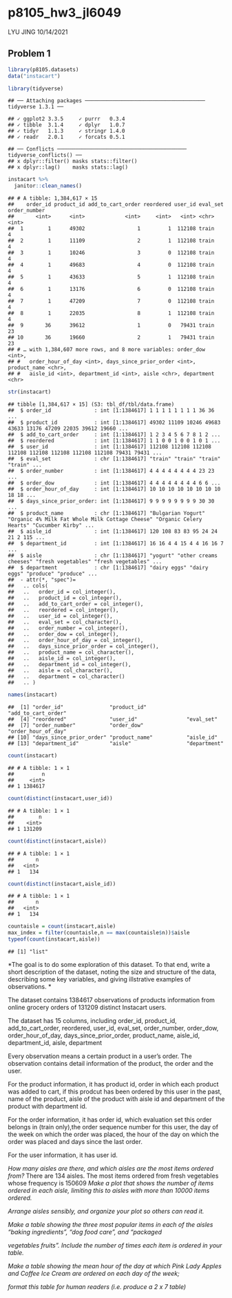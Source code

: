 p8105\_hw3\_jl6049
================
LYU JING
10/14/2021

## Problem 1

``` r
library(p8105.datasets)
data("instacart")

library(tidyverse)
```

    ## ── Attaching packages ─────────────────────────────────────── tidyverse 1.3.1 ──

    ## ✓ ggplot2 3.3.5     ✓ purrr   0.3.4
    ## ✓ tibble  3.1.4     ✓ dplyr   1.0.7
    ## ✓ tidyr   1.1.3     ✓ stringr 1.4.0
    ## ✓ readr   2.0.1     ✓ forcats 0.5.1

    ## ── Conflicts ────────────────────────────────────────── tidyverse_conflicts() ──
    ## x dplyr::filter() masks stats::filter()
    ## x dplyr::lag()    masks stats::lag()

``` r
instacart %>% 
  janitor::clean_names()
```

    ## # A tibble: 1,384,617 × 15
    ##    order_id product_id add_to_cart_order reordered user_id eval_set order_number
    ##       <int>      <int>             <int>     <int>   <int> <chr>           <int>
    ##  1        1      49302                 1         1  112108 train               4
    ##  2        1      11109                 2         1  112108 train               4
    ##  3        1      10246                 3         0  112108 train               4
    ##  4        1      49683                 4         0  112108 train               4
    ##  5        1      43633                 5         1  112108 train               4
    ##  6        1      13176                 6         0  112108 train               4
    ##  7        1      47209                 7         0  112108 train               4
    ##  8        1      22035                 8         1  112108 train               4
    ##  9       36      39612                 1         0   79431 train              23
    ## 10       36      19660                 2         1   79431 train              23
    ## # … with 1,384,607 more rows, and 8 more variables: order_dow <int>,
    ## #   order_hour_of_day <int>, days_since_prior_order <int>, product_name <chr>,
    ## #   aisle_id <int>, department_id <int>, aisle <chr>, department <chr>

``` r
str(instacart)
```

    ## tibble [1,384,617 × 15] (S3: tbl_df/tbl/data.frame)
    ##  $ order_id              : int [1:1384617] 1 1 1 1 1 1 1 1 36 36 ...
    ##  $ product_id            : int [1:1384617] 49302 11109 10246 49683 43633 13176 47209 22035 39612 19660 ...
    ##  $ add_to_cart_order     : int [1:1384617] 1 2 3 4 5 6 7 8 1 2 ...
    ##  $ reordered             : int [1:1384617] 1 1 0 0 1 0 0 1 0 1 ...
    ##  $ user_id               : int [1:1384617] 112108 112108 112108 112108 112108 112108 112108 112108 79431 79431 ...
    ##  $ eval_set              : chr [1:1384617] "train" "train" "train" "train" ...
    ##  $ order_number          : int [1:1384617] 4 4 4 4 4 4 4 4 23 23 ...
    ##  $ order_dow             : int [1:1384617] 4 4 4 4 4 4 4 4 6 6 ...
    ##  $ order_hour_of_day     : int [1:1384617] 10 10 10 10 10 10 10 10 18 18 ...
    ##  $ days_since_prior_order: int [1:1384617] 9 9 9 9 9 9 9 9 30 30 ...
    ##  $ product_name          : chr [1:1384617] "Bulgarian Yogurt" "Organic 4% Milk Fat Whole Milk Cottage Cheese" "Organic Celery Hearts" "Cucumber Kirby" ...
    ##  $ aisle_id              : int [1:1384617] 120 108 83 83 95 24 24 21 2 115 ...
    ##  $ department_id         : int [1:1384617] 16 16 4 4 15 4 4 16 16 7 ...
    ##  $ aisle                 : chr [1:1384617] "yogurt" "other creams cheeses" "fresh vegetables" "fresh vegetables" ...
    ##  $ department            : chr [1:1384617] "dairy eggs" "dairy eggs" "produce" "produce" ...
    ##  - attr(*, "spec")=
    ##   .. cols(
    ##   ..   order_id = col_integer(),
    ##   ..   product_id = col_integer(),
    ##   ..   add_to_cart_order = col_integer(),
    ##   ..   reordered = col_integer(),
    ##   ..   user_id = col_integer(),
    ##   ..   eval_set = col_character(),
    ##   ..   order_number = col_integer(),
    ##   ..   order_dow = col_integer(),
    ##   ..   order_hour_of_day = col_integer(),
    ##   ..   days_since_prior_order = col_integer(),
    ##   ..   product_name = col_character(),
    ##   ..   aisle_id = col_integer(),
    ##   ..   department_id = col_integer(),
    ##   ..   aisle = col_character(),
    ##   ..   department = col_character()
    ##   .. )

``` r
names(instacart)
```

    ##  [1] "order_id"               "product_id"             "add_to_cart_order"     
    ##  [4] "reordered"              "user_id"                "eval_set"              
    ##  [7] "order_number"           "order_dow"              "order_hour_of_day"     
    ## [10] "days_since_prior_order" "product_name"           "aisle_id"              
    ## [13] "department_id"          "aisle"                  "department"

``` r
count(instacart)
```

    ## # A tibble: 1 × 1
    ##         n
    ##     <int>
    ## 1 1384617

``` r
count(distinct(instacart,user_id))
```

    ## # A tibble: 1 × 1
    ##        n
    ##    <int>
    ## 1 131209

``` r
count(distinct(instacart,aisle))
```

    ## # A tibble: 1 × 1
    ##       n
    ##   <int>
    ## 1   134

``` r
count(distinct(instacart,aisle_id))
```

    ## # A tibble: 1 × 1
    ##       n
    ##   <int>
    ## 1   134

``` r
countaisle = count(instacart,aisle)
max_index = filter(countaisle,n == max(countaisle$n))$aisle
typeof(count(instacart,aisle))
```

    ## [1] "list"

*The goal is to do some exploration of this dataset. To that end, write
a short description of the dataset, noting the size and structure of the
data, describing some key variables, and giving illstrative examples of
observations. *

The dataset contains 1384617 observations of products information from
online grocery orders of 131209 distinct Instacart users.

The dataset has 15 columns, including order\_id, product\_id,
add\_to\_cart\_order, reordered, user\_id, eval\_set, order\_number,
order\_dow, order\_hour\_of\_day, days\_since\_prior\_order,
product\_name, aisle\_id, department\_id, aisle, department

Every observation means a certain product in a user’s order. The
observation contains detail information of the product, the order and
the user.

For the product information, it has product id, order in which each
product was added to cart, if this prodcut has been ordered by this user
in the past, name of the product, aisle of the product with aisle id and
department of the product with department id.

For the order information, it has order id, which evaluation set this
order belongs in (train only),the order sequence number for this user,
the day of the week on which the order was placed, the hour of the day
on which the order was placed and days since the last order.

For the user information, it has user id.

*How many aisles are there, and which aisles are the most items ordered
from?* There are 134 aisles. The most items ordered from fresh
vegetables whose frequency is 150609 *Make a plot that shows the number
of items ordered in each aisle, limiting this to aisles with more than
10000 items ordered.*

*Arrange aisles sensibly, and organize your plot so others can read it.*

*Make a table showing the three most popular items in each of the aisles
“baking ingredients”, “dog food care”, and “packaged*

*vegetables fruits”. Include the number of times each item is ordered in
your table.*

*Make a table showing the mean hour of the day at which Pink Lady Apples
and Coffee Ice Cream are ordered on each day of the week;*

*format this table for human readers (i.e. produce a 2 x 7 table)*
